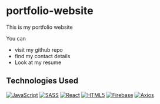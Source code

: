 # portfolio-website

This is my portfolio website 

You can 
  * visit my github repo
  * find my contact details
  * Look at my resume


## Technologies Used
[![JavaScript](https://img.shields.io/badge/-JavaScript-2c9fcc?style=flat-square)](#) [![SASS](https://img.shields.io/badge/-SASS-2c9fcc?style=flat-square)](#) [![React](https://img.shields.io/badge/-React-2c9fcc?style=flat-square)](#) [![HTML5](https://img.shields.io/badge/-HTML5-2c9fcc?style=flat-square)](#) [![Firebase](https://img.shields.io/badge/-Firebase-2c9fcc?style=flat-square)](#) [![Axios](https://img.shields.io/badge/-Axios-2c9fcc?style=flat-square)](#)